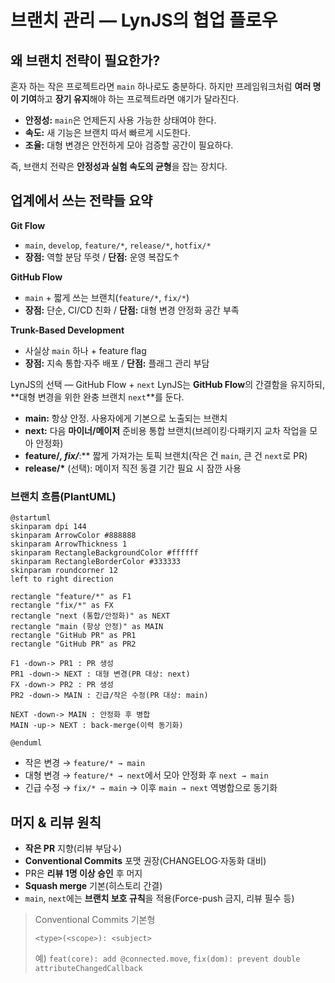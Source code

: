 # 브랜치 관리 — LynJS의 협업 플로우

## 왜 브랜치 전략이 필요한가?

혼자 하는 작은 프로젝트라면 `main` 하나로도 충분하다.
하지만 프레임워크처럼 **여러 명이 기여**하고 **장기 유지**해야 하는 프로젝트라면 얘기가 달라진다.

- **안정성:** `main`은 언제든지 사용 가능한 상태여야 한다.
- **속도:** 새 기능은 브랜치 따서 빠르게 시도한다.
- **조율:** 대형 변경은 안전하게 모아 검증할 공간이 필요하다.

즉, 브랜치 전략은 **안정성과 실험 속도의 균형**을 잡는 장치다.

## 업계에서 쓰는 전략들 요약

**Git Flow**

- `main`, `develop`, `feature/*`, `release/*`, `hotfix/*`
- **장점:** 역할 분담 뚜렷 / **단점:** 운영 복잡도↑

**GitHub Flow**

- `main` + 짧게 쓰는 브랜치(`feature/*`, `fix/*`)
- **장점:** 단순, CI/CD 친화 / **단점:** 대형 변경 안정화 공간 부족

**Trunk-Based Development**

- 사실상 `main` 하나 + feature flag
- **장점:** 지속 통합·자주 배포 / **단점:** 플래그 관리 부담

LynJS의 선택 — GitHub Flow + `next`
LynJS는 **GitHub Flow**의 간결함을 유지하되, **대형 변경을 위한 완충 브랜치 `next`**를 둔다.

- **main:** 항상 안정. 사용자에게 기본으로 노출되는 브랜치
- **next:** 다음 **마이너/메이저** 준비용 통합 브랜치(브레이킹·다패키지 교차 작업을 모아 안정화)
- **feature/_, fix/_**:\*\* 짧게 가져가는 토픽 브랜치(작은 건 `main`, 큰 건 `next`로 PR)
- **release/\*** (선택): 메이저 직전 동결 기간 필요 시 잠깐 사용

### 브랜치 흐름(PlantUML)

```plantuml
@startuml
skinparam dpi 144
skinparam ArrowColor #888888
skinparam ArrowThickness 1
skinparam RectangleBackgroundColor #ffffff
skinparam RectangleBorderColor #333333
skinparam roundcorner 12
left to right direction

rectangle "feature/*" as F1
rectangle "fix/*" as FX
rectangle "next (통합/안정화)" as NEXT
rectangle "main (항상 안정)" as MAIN
rectangle "GitHub PR" as PR1
rectangle "GitHub PR" as PR2

F1 -down-> PR1 : PR 생성
PR1 -down-> NEXT : 대형 변경(PR 대상: next)
FX -down-> PR2 : PR 생성
PR2 -down-> MAIN : 긴급/작은 수정(PR 대상: main)

NEXT -down-> MAIN : 안정화 후 병합
MAIN -up-> NEXT : back-merge(이력 동기화)

@enduml
```

- 작은 변경 → `feature/* → main`
- 대형 변경 → `feature/* → next`에서 모아 안정화 후 `next → main`
- 긴급 수정 → `fix/* → main` → 이후 `main → next` 역병합으로 동기화

## 머지 & 리뷰 원칙

- **작은 PR** 지향(리뷰 부담↓)
- **Conventional Commits** 포맷 권장(CHANGELOG·자동화 대비)
- PR은 **리뷰 1명 이상 승인** 후 머지
- **Squash merge** 기본(히스토리 간결)
- `main`, `next`에는 **브랜치 보호 규칙**을 적용(Force-push 금지, 리뷰 필수 등)

> Conventional Commits 기본형
>
> ```
> <type>(<scope>): <subject>
> ```
>
> 예) `feat(core): add @connected.move`, `fix(dom): prevent double attributeChangedCallback`
